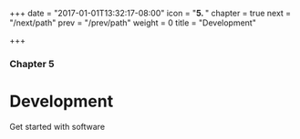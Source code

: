 +++
date = "2017-01-01T13:32:17-08:00"
icon = "<b>5. </b>"
chapter = true
next = "/next/path"
prev = "/prev/path"
weight = 0
title = "Development"

+++

### Chapter 5

# Development

Get started with software
